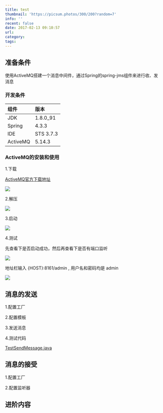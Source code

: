 ```yaml
---
title: test
thumbnail: 'https://picsum.photos/300/200?random=7'
info: ''
recent: false
date: 2017-02-13 09:10:57
url:
category:
tags:
---
```


## 准备条件

使用ActiveMQ搭建一个消息中间件，通过Spring的spring-jms组件来进行收、发消息

### 开发条件

| 组件 | 版本 |
| :----- | :------|
| JDK | 1.8.0_91 |
| Spring | 4.3.3  |
| IDE | STS 3.7.3 |
| ActiveMQ | 5.14.3 |

### ActiveMQ的安装和使用

1.下载

[ActiveMQ官方下载地址](http://activemq.apache.org/download.html)

![](/assets/image/blog/spring-jms-start/1.png)

2.解压

![](/assets/image/blog/spring-jms-start/2.png)

3.启动

![](/assets/image/blog/spring-jms-start/3.png)

4.测试

先查看下是否启动成功，然后再查看下是否有端口监听

![](/assets/image/blog/spring-jms-start/4.png)

地址栏输入 {HOST}:8161/admin , 用户名和密码均是 admin

![](/assets/image/blog/spring-jms-start/5.png)

## 消息的发送

1.配置工厂

2.配置模板

3.发送消息

4.测试代码

[TestSendMessage.java](https://git.oschina.net/IP/LearnSpring/blob/master/src/test/java/com/helios/jms/TestSendMessage.java)

## 消息的接受

1.配置工厂

2.配置监听器

## 进阶内容